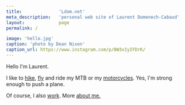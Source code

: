 ```yaml
---
title:              'Ldom.net'
meta_description:   'personal web site of Laurent Domenech-Cabaud'
layout:             page
permalink: /

image: 'hello.jpg'
caption: 'photo by Dean Nixon'
caption_url: https://www.instagram.com/p/BW3xIyIFDrK/
---
```


Hello I'm Laurent.

I like to <a href='/hiking/'>hike</a>, <a href='/flying/'>fly</a> and ride my MTB or my <a href='/motorcycling/'>motorcycles</a>. Yes, I'm strong enough to push a plane.

Of course, I also <a href="/work/">work</a>. More <a href='/about/'>about me.</a>
